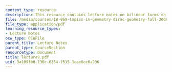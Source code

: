 ```yaml
---
content_type: resource
description: This resource contains lecture notes on bilinear forms on groups.
file: /media/courses/18-969-topics-in-geometry-dirac-geometry-fall-2006/3a109fb8136c6354f5151cae8ec6a236_lecture9.pdf
file_type: application/pdf
learning_resource_types:
- Lecture Notes
ocw_type: OCWFile
parent_title: Lecture Notes
parent_type: CourseSection
resourcetype: Document
title: lecture9.pdf
uid: 3a109fb8-136c-6354-f515-1cae8ec6a236
---
```

